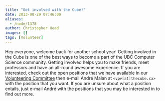 ```yaml
---
title: "Get involved with the Cube!"
date: 2013-08-29 07:46:00
aliases:
  - /node/1378
author: Christopher Head
images: []
tags: [Volunteer]
---
```


<div class="field field-name-body field-type-text-with-summary field-label-hidden"><div class="field-items"><div class="field-item even"><p>Hey everyone, welcome back for another school year! Getting involved in the Cube is one of the best ways to become a part of the UBC Computer Science community. Getting involved helps you to make friends, meet professors and have an all-round awesome experience. If you are interested, check out the open positions that we have available in our <a href="/club/about/volunteer">Volunteering Committee</a> then e-mail Andr&#xE9; Malan at <code>&lt;vpv[at]thecube.ca&gt;</code> with the position that you want. If you are unsure about what a position entails, just e-mail Andr&#xE9; with the positions that you may be interested in to find out more.</p>
</div></div></div>    <footer>
          </footer>
